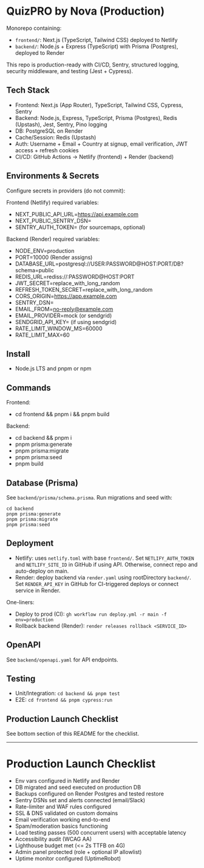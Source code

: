 # QuizPRO by Nova (Production)

Monorepo containing:
- `frontend/`: Next.js (TypeScript, Tailwind CSS) deployed to Netlify
- `backend/`: Node.js + Express (TypeScript) with Prisma (Postgres), deployed to Render

This repo is production-ready with CI/CD, Sentry, structured logging, security middleware, and testing (Jest + Cypress).

## Tech Stack
- Frontend: Next.js (App Router), TypeScript, Tailwind CSS, Cypress, Sentry
- Backend: Node.js, Express, TypeScript, Prisma (Postgres), Redis (Upstash), Jest, Sentry, Pino logging
- DB: PostgreSQL on Render
- Cache/Session: Redis (Upstash)
- Auth: Username + Email + Country at signup, email verification, JWT access + refresh cookies
- CI/CD: GitHub Actions -> Netlify (frontend) + Render (backend)

## Environments & Secrets
Configure secrets in providers (do not commit):

Frontend (Netlify) required variables:
- NEXT_PUBLIC_API_URL=https://api.example.com
- NEXT_PUBLIC_SENTRY_DSN=
- SENTRY_AUTH_TOKEN= (for sourcemaps, optional)

Backend (Render) required variables:
- NODE_ENV=production
- PORT=10000 (Render assigns)
- DATABASE_URL=postgresql://USER:PASSWORD@HOST:PORT/DB?schema=public
- REDIS_URL=rediss://:PASSWORD@HOST:PORT
- JWT_SECRET=replace_with_long_random
- REFRESH_TOKEN_SECRET=replace_with_long_random
- CORS_ORIGIN=https://app.example.com
- SENTRY_DSN=
- EMAIL_FROM=no-reply@example.com
- EMAIL_PROVIDER=mock (or sendgrid)
- SENDGRID_API_KEY= (if using sendgrid)
- RATE_LIMIT_WINDOW_MS=60000
- RATE_LIMIT_MAX=60

## Install
- Node.js LTS and pnpm or npm

## Commands
Frontend:
- cd frontend && pnpm i && pnpm build

Backend:
- cd backend && pnpm i
- pnpm prisma:generate
- pnpm prisma:migrate
- pnpm prisma:seed
- pnpm build

## Database (Prisma)
See `backend/prisma/schema.prisma`. Run migrations and seed with:
```
cd backend
pnpm prisma:generate
pnpm prisma:migrate
pnpm prisma:seed
```

## Deployment
- Netlify: uses `netlify.toml` with base `frontend/`. Set `NETLIFY_AUTH_TOKEN` and `NETLIFY_SITE_ID` in GitHub if using API. Otherwise, connect repo and auto-deploy on main.
- Render: deploy backend via `render.yaml` using rootDirectory `backend/`. Set `RENDER_API_KEY` in GitHub for CI-triggered deploys or connect service in Render.

One-liners:
- Deploy to prod (CI): `gh workflow run deploy.yml -r main -f env=production`
- Rollback backend (Render): `render releases rollback <SERVICE_ID>`

## OpenAPI
See `backend/openapi.yaml` for API endpoints.

## Testing
- Unit/Integration: `cd backend && pnpm test`
- E2E: `cd frontend && pnpm cypress:run`

## Production Launch Checklist
See bottom section of this README for the checklist.

---

# Production Launch Checklist
- Env vars configured in Netlify and Render
- DB migrated and seed executed on production DB
- Backups configured on Render Postgres and tested restore
- Sentry DSNs set and alerts connected (email/Slack)
- Rate-limiter and WAF rules configured
- SSL & DNS validated on custom domains
- Email verification working end-to-end
- Spam/moderation basics functioning
- Load testing passes (500 concurrent users) with acceptable latency
- Accessibility audit (WCAG AA)
- Lighthouse budget met (<= 2s TTFB on 4G)
- Admin panel protected (role + optional IP allowlist)
- Uptime monitor configured (UptimeRobot)
